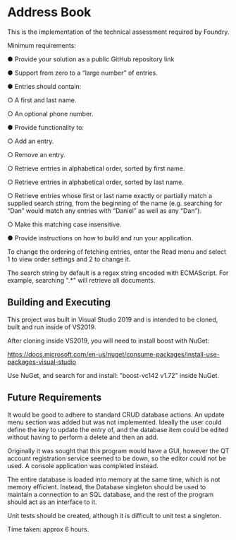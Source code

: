 # Address Book

This is the implementation of the technical assessment required by Foundry.

Minimum requirements:

● Provide your solution as a public GitHub repository link 

● Support from zero to a “large number” of entries. 

● Entries should contain: 

  ○ A first and last name. 

  ○ An optional phone number. 

● Provide functionality to: 

  ○ Add an entry. 

  ○ Remove an entry. 

  ○ Retrieve entries in alphabetical order, sorted by first name. 

  ○ Retrieve entries in alphabetical order, sorted by last name. 

  ○ Retrieve entries whose first or last name exactly or partially match a supplied search string, from the beginning of the name (e.g. searching for “Dan” would match any entries with “Daniel” as well as any “Dan”). 

  ○ Make this matching case insensitive. 

● Provide instructions on how to build and run your application. 

To change the ordering of fetching entries, enter the Read menu and select 1 to view order settings and 2 to change it. 

The search string by default is a regex string encoded with ECMAScript. For example, searching ".*" will retrieve all documents. 

## Building and Executing

This project was built in Visual Studio 2019 and is intended to be cloned, built and run inside of VS2019. 

After cloning inside VS2019, you will need to install boost with NuGet: 

https://docs.microsoft.com/en-us/nuget/consume-packages/install-use-packages-visual-studio 

Use NuGet, and search for and install: "boost-vc142 v1.72" inside NuGet. 

## Future Requirements

It would be good to adhere to standard CRUD database actions. An update menu section was added but was not implemented. Ideally the user could define the key to update the entry of, and the database item could be edited without having to perform a delete and then an add. 

Originally it was sought that this program would have a GUI, however the QT account registration service seemed to be down, so the editor could not be used. A console application was completed instead. 

The entire database is loaded into memory at the same time, which is not memory efficient. Instead, the Database singleton should be used to maintain a connection to an SQL database, and the rest of the program should act as an interface to it. 

Unit tests should be created, although it is difficult to unit test a singleton. 

Time taken: approx 6 hours. 
